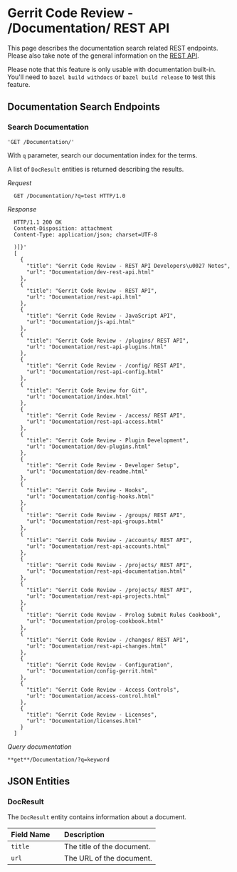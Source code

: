 # Gerrit Code Review - /Documentation/ REST API

This page describes the documentation search related REST endpoints.
Please also take note of the general information on the
[REST API](rest-api.md).

Please note that this feature is only usable with documentation built-in.
You'll need to
`bazel build withdocs`
or
`bazel build release`
to test this feature.

## Documentation Search Endpoints

### Search Documentation
```
'GET /Documentation/'
```

With `q` parameter, search our documentation index for the terms.

A list of `DocResult` entities is returned describing the results.

_Request_
```
  GET /Documentation/?q=test HTTP/1.0
```

_Response_
```
  HTTP/1.1 200 OK
  Content-Disposition: attachment
  Content-Type: application/json; charset=UTF-8

  )]}'
  [
    {
      "title": "Gerrit Code Review - REST API Developers\u0027 Notes",
      "url": "Documentation/dev-rest-api.html"
    },
    {
      "title": "Gerrit Code Review - REST API",
      "url": "Documentation/rest-api.html"
    },
    {
      "title": "Gerrit Code Review - JavaScript API",
      "url": "Documentation/js-api.html"
    },
    {
      "title": "Gerrit Code Review - /plugins/ REST API",
      "url": "Documentation/rest-api-plugins.html"
    },
    {
      "title": "Gerrit Code Review - /config/ REST API",
      "url": "Documentation/rest-api-config.html"
    },
    {
      "title": "Gerrit Code Review for Git",
      "url": "Documentation/index.html"
    },
    {
      "title": "Gerrit Code Review - /access/ REST API",
      "url": "Documentation/rest-api-access.html"
    },
    {
      "title": "Gerrit Code Review - Plugin Development",
      "url": "Documentation/dev-plugins.html"
    },
    {
      "title": "Gerrit Code Review - Developer Setup",
      "url": "Documentation/dev-readme.html"
    },
    {
      "title": "Gerrit Code Review - Hooks",
      "url": "Documentation/config-hooks.html"
    },
    {
      "title": "Gerrit Code Review - /groups/ REST API",
      "url": "Documentation/rest-api-groups.html"
    },
    {
      "title": "Gerrit Code Review - /accounts/ REST API",
      "url": "Documentation/rest-api-accounts.html"
    },
    {
      "title": "Gerrit Code Review - /projects/ REST API",
      "url": "Documentation/rest-api-documentation.html"
    },
    {
      "title": "Gerrit Code Review - /projects/ REST API",
      "url": "Documentation/rest-api-projects.html"
    },
    {
      "title": "Gerrit Code Review - Prolog Submit Rules Cookbook",
      "url": "Documentation/prolog-cookbook.html"
    },
    {
      "title": "Gerrit Code Review - /changes/ REST API",
      "url": "Documentation/rest-api-changes.html"
    },
    {
      "title": "Gerrit Code Review - Configuration",
      "url": "Documentation/config-gerrit.html"
    },
    {
      "title": "Gerrit Code Review - Access Controls",
      "url": "Documentation/access-control.html"
    },
    {
      "title": "Gerrit Code Review - Licenses",
      "url": "Documentation/licenses.html"
    }
  ]
```

_Query documentation_
```
**get**/Documentation/?q=keyword
```

## JSON Entities

### DocResult
The `DocResult` entity contains information about a document.

|Field Name  ||Description
| :------| :------| :------|
|`title`     ||The title of the document.
|`url`       ||The URL of the document.



